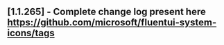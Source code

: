 ## [1.1.265] - Complete change log present here https://github.com/microsoft/fluentui-system-icons/tags